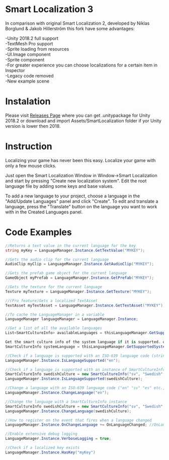 # Smart Localization 3

In comparison with original Smart Localization 2, developed by Niklas Borglund & Jakob Hillerström this fork have some advantages:

-Unity 2018.2 full support  
-TextMesh Pro support  
-Sprite loading from resources  
-UI.Image component  
-Sprite component  
-For greater experience you can choose localizations for a certain item in Inspector  
-Legacy code removed  
-New example scene  

# Instalation

Please visit [Releases Page](https://github.com/chocolacula/SmartLocalization3/releases) where you can get .unitypackage for Unity 2018.2 or download and import Assets/SmartLocalization folder if yor Unity version is lower then 2018. 

# Instruction

Localizing your game has never been this easy. Localize your game with only a few mouse clicks.

Just open the Smart Localization Window in Window->Smart Localization and start by pressing 
"Create new localization system".
Edit the root language file by adding some keys and base values.

To add a new language to your project, choose a language in the "Add/Update Languages" panel and click "Create".
To edit and translate a language, press the "Translate" button on the language you want to work with in the Created Languages panel.

# Code Examples

```csharp
//Returns a text value in the current language for the key
string myKey = LanguageManager.Instance.GetTextValue("MYKEY");
```
```csharp
//Gets the audio clip for the current language
AudioClip myClip = LanguageManager.Instance.GetAudioClip("MYKEY"); 
```
```csharp
//Gets the prefab game object for the current language
GameObject myPrefab = LanguageManager.Instance.GetPrefab("MYKEY");
```
```csharp
//Gets the texture for the current language
Texture myTexture = LanguageManager.Instance.GetTexture("MYKEY");
```
```csharp
//(Pro feature)Gets a localized TextAsset
TextAsset myTextAsset = LanguageManager.Instance.GetTextAsset("MYKEY");
```
```csharp
//To cache the LanguageManager in a variable
LanguageManager languageManager = LanguageManager.Instance;
```
```csharp
//Get a list of all the available languages
List<SmartCultureInfo> availableLanguages = thisLanguageManager.GetSupportedLanguages();
```
```csharp
Get the smart culture info of the system language if it is supported. otherwise it will return null
SmartCultureInfo systemLanguage = thisLanguageManager.GetSupportedSystemLanguage();
```
```csharp
//Check if a language is supported with an ISO-639 language code (string = "en" "sv" "es" etc.)
LanguageManager.Instance.IsLanguageSupported("en");
```
```csharp
//Check if a language is supported with an instance of SmartCultureInfo
SmartCultureInfo swedishCulture = new SmartCultureInfo("sv", "Swedish", "Svenska", false);
LanguageManager.Instance.IsLanguageSupported(swedishCulture);
```
```csharp
//Change a language with an ISO-639 language code ("en" "sv" "es" etc., Make sure the language is supported)
LanguageManager.Instance.ChangeLanguage("en");
```
```csharp
//Change the language with a SmartCultureInfo instance
SmartCultureInfo swedishCulture = new SmartCultureInfo("sv", "Swedish", "Svenska", false);
LanguageManager.Instance.ChangeLanguage(swedishCulture);
```
```csharp
//How to register on the event that fires when a language changed
LanguageManager.Instance.OnChangeLanguage += OnLanguageChanged; //OnLanguageChanged = delegate method that you created
```
```csharp
//Enable extensive debug logging
LanguageManager.Instance.VerboseLogging = true;
```
```csharp
//Check if a localized key exists
LanguageManager.Instance.HasKey("myKey")
```
